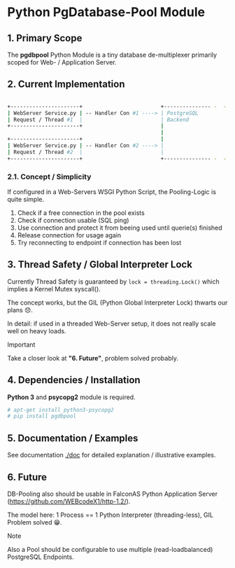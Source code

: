 # Python PgDatabase-Pool Module

## 1. Primary Scope

The **pgdbpool** Python Module is a tiny database de-multiplexer primarily scoped for Web- / Application Server.

## 2. Current Implementation

```bash

+----------------------+                         +--------------- -  -   -
| WebServer Service.py | -- Handler Con #1 ----> | PostgreSQL 
| Request / Thread #1  |                         | Backend
+----------------------+                         |
                                                 |
+----------------------+                         |
| WebServer Service.py | -- Handler Con #2 ----> | 
| Request / Thread #2  |                         |
+----------------------+                         +--------------- -  -   -
```

### 2.1. Concept / Simplicity

If configured in a Web-Servers WSGI Python Script, the Pooling-Logic is quite simple.

1. Check if a free connection in the pool exists
2. Check if connection usable (SQL ping)
3. Use connection and protect it from beeing used until querie(s) finished
4. Release connection for usage again
5. Try reconnecting to endpoint if connection has been lost

## 3. Thread Safety / Global Interpreter Lock

Currently Thread Safety is guaranteed by `lock = threading.Lock()` which implies a Kernel Mutex syscall().

The concept works, but the GIL (Python Global Interpreter Lock) thwarts our plans 😞.

In detail: if used in a threaded Web-Server setup, it does not really scale well on heavy loads.

>[!IMPORTANT]
> Take a closer look at **"6. Future"**, problem solved probably.

## 4. Dependencies / Installation

**Python 3** and **psycopg2** module is required.

```bash
# apt-get install python3-psycopg2
# pip install pgdbpool
```

## 5. Documentation / Examples

See documentation [./doc](./doc) for detailed explanation / illustrative examples.

## 6. Future

DB-Pooling also should be usable in FalconAS Python Application Server (https://github.com/WEBcodeX1/http-1.2/).

The model here: 1 Process == 1 Python Interpreter (threading-less), GIL Problem solved :grin:.

>[!NOTE]
>  Also a Pool should be configurable to use multiple (read-loadbalanced) PostgreSQL Endpoints.
